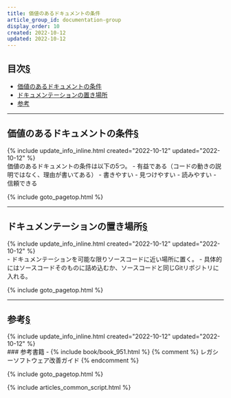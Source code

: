 ```yaml
---
title: 価値のあるドキュメントの条件
article_group_id: documentation-group
display_order: 10
created: 2022-10-12
updated: 2022-10-12
---
```


## <a name="index">目次</a><a class="heading-anchor-permalink" href="#目次">§</a>

<ul id="index_ul">
<li><a href="#価値のあるドキュメントの条件">価値のあるドキュメントの条件</a></li>
<li><a href="#ドキュメンテーションの置き場所">ドキュメンテーションの置き場所</a></li>
<li><a href="#参考">参考</a></li>
</ul>

* * *
## <a name="価値のあるドキュメントの条件">価値のあるドキュメントの条件</a><a class="heading-anchor-permalink" href="#価値のあるドキュメントの条件">§</a>
<div class="chapter-updated">{% include update_info_inline.html created="2022-10-12" updated="2022-10-12" %}</div>
価値のあるドキュメントの条件は以下の5つ。
- 有益である（コードの動きの説明ではなく、理由が書いてある）
- 書きやすい
- 見つけやすい
- 読みやすい
- 信頼できる

{% include goto_pagetop.html %}

* * *
## <a name="ドキュメンテーションの置き場所">ドキュメンテーションの置き場所</a><a class="heading-anchor-permalink" href="#ドキュメンテーションの置き場所">§</a>
<div class="chapter-updated">{% include update_info_inline.html created="2022-10-12" updated="2022-10-12" %}</div>
- ドキュメンテーションを可能な限りソースコードに近い場所に置く。
- 具体的にはソースコードそのものに詰め込むか、ソースコードと同じGitリポジトリに入れる。

{% include goto_pagetop.html %}

* * *
## <a name="参考">参考</a><a class="heading-anchor-permalink" href="#参考">§</a>
<div class="chapter-updated">{% include update_info_inline.html created="2022-10-12" updated="2022-10-12" %}</div>
### 参考書籍
- {% include book/book_951.html %} {% comment %} レガシーソフトウェア改善ガイド {% endcomment %}

{% include goto_pagetop.html %}

{% include articles_common_script.html %}
